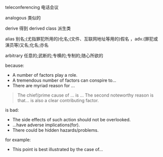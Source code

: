 teleconferencing 电话会议

analogous  类似的

derive 得到  derived class 派生类

alias 别名;(尤指罪犯所用的)化名;(文件、互联网地址等用的)假名 ，adv.(罪犯或演员等)又名;化名;亦名  

arbitrary 任意的;武断的;专横的;专制的;随心所欲的

because:  
* A number of factors play a role.
* A tremendous number of factors can conspire to...
* There are myriad reason for ...
> The chief/prime cause of ... is ...
> The second noteworthy reason is that...
> is also a clear contributing factor.

is bad:
* The side effects of such action should not be overlooked.
* ...have adverse implications(for).
* There could be hidden hazards/problems.

for example:
* This point is best illustrated by the case of...
